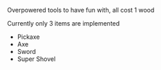 Overpowered tools to have fun with, all cost 1 wood

Currently only 3 items are implemented
 - Pickaxe
 - Axe
 - Sword
 - Super Shovel
